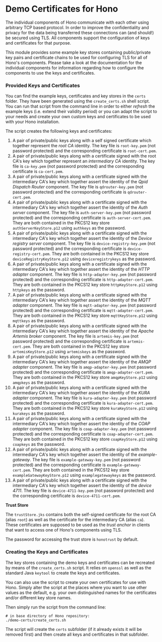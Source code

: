 # Demo Certificates for Hono

The individual components of Hono communicate with each other using arbitrary TCP based protocol. In order to improve the confidentiality and privacy for the data being transferred these connections can (and should!) be secured using TLS. All components support the configuration of keys and certificates for that purpose.

This module provides some example key stores containing public/private key pairs and certificate chains to be used for configuring TLS for all of Hono's components. Please take a look at the documentation for the individual components for information regarding how to configure the components to use the keys and certificates.

### Provided Keys and Certificates

You can find the example keys, certificates and key stores in the `certs` folder. They have been generated using the `create_certs.sh` shell script. You can run that script from the command line in order to either *refresh* the example keys (i.e. extend their validity period) or you can adapt the script to your needs and create your own custom keys and certificates to be used with your Hono installation.

The script creates the following keys and certificates:

1. A pair of private/public keys along with a self signed certificate which together represent the *root CA* identity. The key file is `root-key.pem` (not password protected) and the corresponding certificate is `root-cert.pem`.
1. A pair of private/public keys along with a certificate signed with the root CA's key which together represent an *intermediary CA* identity. The key file is `ca-key.pem` (not password protected) and the corresponding certificate is `ca-cert.pem`.
1. A pair of private/public keys along with a certificate signed with the intermediary CA's key which together assert the identity of the *Qpid Dispatch Router* component. The key file is `qdrouter-key.pem` (not password protected) and the corresponding certificate is `qdrouter-cert.pem`.
1. A pair of private/public keys along with a certificate signed with the intermediary CA's key which together assert the identity of the *Auth server* component. The key file is `auth-server-key.pem` (not password protected) and the corresponding certificate is `auth-server-cert.pem`. They are both contained in the PKCS12 key store `authServerKeyStore.p12` using `authkeys` as the password.
1. A pair of private/public keys along with a certificate signed with the intermediary CA's key which together assert the identity of the *Device registry server* component. The key file is `device-registry-key.pem` (not password protected) and the corresponding certificate is `device-registry-cert.pem`. They are both contained in the PKCS12 key store `deviceRegistryKeyStore.p12` using `deviceregistrykeys` as the password.
1. A pair of private/public keys along with a certificate signed with the intermediary CA's key which together assert the identity of the *HTTP adapter* component. The key file is `http-adapter-key.pem` (not password protected) and the corresponding certificate is `http-adapter-cert.pem`. They are both contained in the PKCS12 key store `httpKeyStore.p12` using `httpkeys` as the password.
1. A pair of private/public keys along with a certificate signed with the intermediary CA's key which together assert the identity of the *MQTT adapter* component. The key file is `mqtt-adapter-key.pem` (not password protected) and the corresponding certificate is `mqtt-adapter-cert.pem`. They are both contained in the PKCS12 key store `mqttKeyStore.p12` using `mqttkeys` as the password.
1. A pair of private/public keys along with a certificate signed with the intermediary CA's key which together assert the identity of the *Apache Artemis broker* component. The key file is `artemis-key.pem` (not password protected) and the corresponding certificate is `artemis-cert.pem`. They are both contained in the PKCS12 key store `artemisKeyStore.p12` using `artemiskeys` as the password.
1. A pair of private/public keys along with a certificate signed with the intermediary CA's key which together assert the identity of the *AMQP adapter* component. The key file is `amqp-adapter-key.pem` (not password protected) and the corresponding certificate is `amqp-adapter-cert.pem`. They are both contained in the PKCS12 key store `amqpKeyStore.p12` using `amqpkeys` as the password.
1. A pair of private/public keys along with a certificate signed with the intermediary CA's key which together assert the identity of the *KURA adapter* component. The key file is `kura-adapter-key.pem` (not password protected) and the corresponding certificate is `kura-adapter-cert.pem`. They are both contained in the PKCS12 key store `kuraKeyStore.p12` using `kurakeys` as the password.
1. A pair of private/public keys along with a certificate signed with the intermediary CA's key which together assert the identity of the *COAP adapter* component. The key file is `coap-adapter-key.pem` (not password protected) and the corresponding certificate is `coap-adapter-cert.pem`. They are both contained in the PKCS12 key store `coapKeyStore.p12` using `coapkeys` as the password.
1. A pair of private/public keys along with a certificate signed with the intermediary CA's key which together assert the identity of the *example-gateway*. The key file is `example-gateway-key.pem` (not password protected) and the corresponding certificate is `example-gateway-cert.pem`. They are both contained in the PKCS12 key store `exampleGatewayKeyStore.p12` using `examplegatewaykeys` as the password.
1. A pair of private/public keys along with a certificate signed with the intermediary CA's key which together assert the identity of the *device 4711*. The key file is `device-4711-key.pem` (not password protected) and the corresponding certificate is `device-4711-cert.pem`. 

**Trust Store**

The `trustStore.jks` contains both the self-signed certificate for the root CA (alias `root`) as well as the certificate for the intermediary CA (alias `ca`). These certificates are supposed to be used as the *trust anchor* in clients that want to access one of Hono's components using TLS.

The password for accessing the trust store is `honotrust` by default.

### Creating the Keys and Certificates

The key stores containing the demo keys and certificates can be recreated by means of the `create_certs.sh` script. It relies on `openssl` as well as the standard Java `keytool` to create the keys and certificates.

You can also use the script to create your own certificates for use with Hono. Simply alter the script at the places where you want to use other values as the default, e.g. your own distinguished names for the certificates and/or different key store names.

Then simply run the script from the command line:

    # in base directory of Hono repository:
    ./demo-certs/create_certs.sh

The script will create the `certs` subfolder (if it already exists it will be removed first) and then create all keys and certificates in that subfolder.
